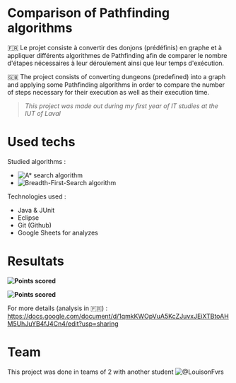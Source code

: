 # Comparison of Pathfinding algorithms

🇫🇷
Le projet consiste à convertir des donjons (prédéfinis) en graphe et à appliquer différents algorithmes de Pathfinding afin de comparer le nombre d'étapes nécessaires à leur déroulement ainsi que leur temps d'exécution.

🇬🇧
The project consists of converting dungeons (predefined) into a graph and applying some Pathfinding algorithms in order to compare the number of steps necessary for their execution as well as their execution time.

> *This project was made out during my first year of IT studies at the IUT of Laval*

# Used techs

Studied algorithms :
- ![A* search algorithm](https://en.wikipedia.org/wiki/A*_search_algorithm)
- ![Breadth-First-Search algorithm](https://en.wikipedia.org/wiki/Breadth-first_search)

Technologies used :
- Java & JUnit
- Eclipse
- Git (Github)
- Google Sheets for analyzes

# Resultats

**![](https://lh6.googleusercontent.com/BHJvqF0JmWRPNTU-Jp3-Svtn6z8VhWeI8HlpkTlK-rLqkaYBV-Kk_G5ia69gywURRqhfUAxZ7acs-dMzpBt7Uelu6LNpfkgJd0nEHcrkb7zAc6OabsdN4IBDCdth70xEWofuBfq1yYjVtJYzjw "Points scored")**

**![](https://lh5.googleusercontent.com/JfmusYEejmpnGcIUIINe1yGJcMGj-mX9BqoSIGlQRavWJI3H1wxu-CYQgGeGCQgH7KphSkT-LLd6qGtUsc99G_Dm88bax0-uIVru26lOuk8-_eSyXvL8fXAC-o5WBuVKG3mUYHZURycC23MyDg "Points scored")**

For more details (analysis in 🇫🇷) : https://docs.google.com/document/d/1qmkKWOpVuA5KcZJuvxJEiXTBtoAHM5UhJuYB4fJ4Cn4/edit?usp=sharing

# Team

This project was done in teams of 2 with another student ![@LouisonFvrs](https://github.com/LouisonFvrs)
